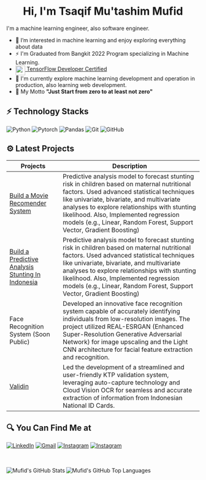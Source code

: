 <h1 align="center">Hi, I'm Tsaqif Mu'tashim Mufid</h1>

I'm a machine learning engineer, also software engineer.

- 👀 I’m interested in machine learning and enjoy exploring everything about data
- ⚡ I'm Graduated from Bangkit 2022 Program specializing in Machine Learning.
- <img align="top" src="https://s3.us-east-1.amazonaws.com/accredible-api-templates/15784284048332915386973343827272.png" height="25px"/><a href="https://pdf.credential.net/vxzd87ja_1711626640733.pdf" target="_blank"> TensorFlow Developer Certified</a>
- 🔭 I'm currently explore machine learning development and operation in production, also learning web development.
- 🌱 My Motto **"Just Start from zero to at least not zero"**

## ⚡ Technology Stacks
![Python](https://img.shields.io/badge/-Python-yellow?style=flat-square&logo=Python)
![Pytorch](https://img.shields.io/badge/-Pytorch-pink?style=flat-square&logo=Pytorch)
![Pandas](https://img.shields.io/badge/-Pandas-purple?style=flat-square&logo=Pandas)
![Git](https://img.shields.io/badge/-Git-black?style=flat-square&logo=git)
![GitHub](https://img.shields.io/badge/-GitHub-181717?style=flat-square&logo=github)

## ⚙ Latest Projects
| Projects | Description |
| ----------- | ----------- |
| [Build a Movie Recomender System](https://github.com/Mufidz04/Movie-Recomennder-System) | Predictive analysis model to forecast stunting risk in children based on maternal nutritional factors. Used advanced statistical techniques like univariate, bivariate, and multivariate analyses to explore relationships with stunting likelihood. Also, Implemented regression models (e.g., Linear, Random Forest, Support Vector, Gradient Boosting) |
| [Build a Predictive Analysis Stunting In Indonesia](https://github.com/Mufidz04/Stunting-Indonesia) | Predictive analysis model to forecast stunting risk in children based on maternal nutritional factors. Used advanced statistical techniques like univariate, bivariate, and multivariate analyses to explore relationships with stunting likelihood. Also, Implemented regression models (e.g., Linear, Random Forest, Support Vector, Gradient Boosting) |
| Face Recognition System (Soon Public) | Developed an innovative face recognition system capable of accurately identifying individuals from low-resolution images. The project utilized REAL-ESRGAN (Enhanced Super-Resolution Generative Adversarial Network) for image upscaling and the Light CNN architecture for facial feature extraction and recognition. |
| [Validin](https://github.com/Mufidz04/validin-ml) | Led the development of a streamlined and user-friendly KTP validation system, leveraging auto-capture technology and Cloud Vision OCR for seamless and accurate extraction of information from Indonesian National ID Cards. |
<!-- 
[Soon] (Will Be Updated)
-->
## 🔍 You Can Find Me at
<p>
  <a href="https://www.linkedin.com/in/mufidz04/" target="_blank"><img alt="LinkedIn" src="https://img.shields.io/badge/linkedin-%230077B5.svg?&style=for-the-badge&logo=linkedin&logoColor=white" /></a>  
  <a href="mailto:mufidmutashim@gmail.com" target="_blank"><img alt="Gmail" src="https://img.shields.io/badge/-Gmail-c14438?style=for-the-badge&logo=Gmail&logoColor=white" /></a>
  <a href="https://www.instagram.com/muf.idd/" target="_blank"><img alt="Instagram" src="https://img.shields.io/badge/instagram-%23E4405F.svg?&style=for-the-badge&logo=instagram&logoColor=white" /></a>
  <a href="https://www.twitter.com/Mufidz04/" target="_blank"><img alt="Instagram" src="https://img.shields.io/badge/instagram-%23E4405F.svg?&style=for-the-badge&logo=instagram&logoColor=white" /></a>  
</p>

<br />
<br />

<img align="left" alt="Mufid's GitHub Stats" src="https://github-readme-stats.vercel.app/api?username=Mufidz04&show_icons=true&theme=calm" />
<img align="left" alt="Mufid's GitHub Top Languages" src="https://github-readme-stats.vercel.app/api/top-langs/?username=Mufidz04&show_icons=true&theme=calm" />

<!--
**Mufidz04/Mufidz04** is a ✨ _special_ ✨ repository because its `README.md` (this file) appears on your GitHub profile.

Here are some ideas to get you started:

- 🔭 I’m currently working on ...
- 🌱 I’m currently learning ...
- 👯 I’m looking to collaborate on ...
- 🤔 I’m looking for help with ...
- 💬 Ask me about ...
- 📫 How to reach me: ...
- 😄 Pronouns: ...
- ⚡ Fun fact: ...
-->
